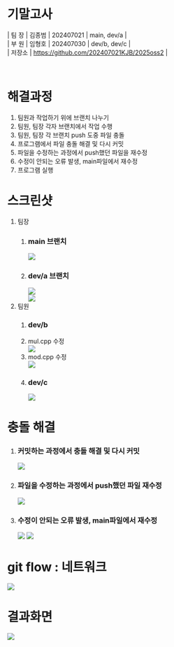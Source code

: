 # 기말고사

| 팀 장 | 김종범 | 202407021 | main, dev/a  | <br>
| 부 원 | 임형호 | 202407030 | dev/b, dev/c |<br>
| 저장소 | https://github.com/202407021KJB/2025oss2 | 

<br>
<h1>해결과정</h1>
<ol>
<li>팀원과 작업하기 위에 브랜치 나누기</li>
<li>팀원, 팀장 각자 브랜치에서 작업 수행</li>
<li>팀원, 팀장 각 브랜치 push 도중 파일 충돌</li>
<li>프로그램에서 파일 충돌 해결 및 다시 커밋</li>
<li>파일을 수정하는 과정에서 push했던 파일을 재수정</li>
<li>수정이 안되는 오류 발생, main파일에서 재수정</li>
<li>프로그램 실행</li>
</ol>


<h1>스크린샷</h1>
<ol>
<li>팀장</li>
<ol>
<li><h3>main 브랜치</h3></li>
<img src = "/images/main_cpp.png">

<li><h3>dev/a 브랜치</h3></li>
<img src = "/images/add_cpp.png"><Br>
<img src = "/images/sub_cpp.png">

</ol>
<li>팀원</li>

<ol>
<li><h3>dev/b</h3></li>
<li>mul.cpp 수정</li>
<img src = "/images/mul_cpp.png" >
<li>mod.cpp 수정</li>
<img src = "/images/mod_cpp.png" >

<li><h3>dev/c</h3></li>
<img src = "/images/dive_cpp.png">
</ol>
</ol>

<h1>충돌 해결</h1>

<ol>
<li><h3>커밋하는 과정에서 충돌 해결 및 다시 커밋</h3></li>
<img src = "/images/crash_1.png">

<li><h3>파일을 수정하는 과정에서 push했던 파일 재수정</h3></li>
<img src = "/images/crash_2.png">

<li><h3>수정이 안되는 오류 발생, main파일에서 재수정</h3></li>
<img src = "/images/main1.png">
<img src = "/images/main2.png">

</ol>
<h1>git flow : 네트워크</h1>
<img src = "/images/network.png">


<h1>결과화면</h1>
<img src = "/images/result.png">
